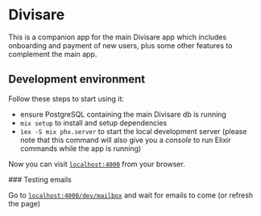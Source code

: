 # Divisare

This is a companion app for the main Divisare app which includes onboarding and payment of new users, plus some other features to complement the main app.

## Development environment

Follow these steps to start using it:

- ensure PostgreSQL containing the main Divisare db is running
- `mix setup` to install and setup dependencies
- `ìex -S mix phx.server` to start the local development server (please note that this command will also give you a _console_ to run Elixir commands while the app is running)

Now you can visit [`localhost:4000`](http://localhost:4000) from your browser.

### Testing emails

Go to [`localhost:4000/dev/mailbox`](http://localhost:4000/dev/mailbox) and wait for emails to come (or refresh the page)
